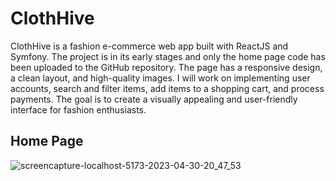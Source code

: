 # ClothHive

ClothHive is a fashion e-commerce web app built with ReactJS and Symfony. The project is in its early stages and only the home page code has been uploaded to the GitHub repository. The page has a responsive design, a clean layout, and high-quality images. I will work on implementing user accounts, search and filter items, add items to a shopping cart, and process payments. The goal is to create a visually appealing and user-friendly interface for fashion enthusiasts.

## Home Page 
![screencapture-localhost-5173-2023-04-30-20_47_53](https://user-images.githubusercontent.com/108639018/235652082-445b642d-4a35-4b3a-ba63-7481b6aa7341.png)
